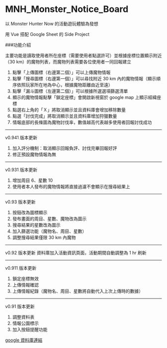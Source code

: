 # MNH_Monster_Notice_Board

以 Monster Hunter Now 的活動遊玩體驗為發想

用 Vue 搭配 Google Sheet 的 Side Project

###功能介紹

主要功能是讀取使用者所在座標（需要使用者點選許可）並根據座標位置顯示附近（30 km）的魔物列表，而魔物列表需要各位使用者一同回報建立

1. 點擊「上傳圖標（右邊第二個）」可以上傳魔物情報
2. 點擊「搜尋圖標（右邊第一個）」可以尋找附近 30 km 內的魔物情報（顯示順序依照玩家所在地為中心，根據魔物距離由近至遠）
3. 點擊「漏斗圖標（左邊第二個）」可以根據所選選項篩選清單
3. 顯示的魔物情報點擊「鎖定座標」會開啟新視窗於 google map 上顯示經緯座標
4. 點選右上角的「Ｘ」將取消顯示並且資料庫會增加移除數量
5. 點選「討伐完成」將取消顯示並且資料庫增加狩獵數量
6. 情報底部的長條圖為魔物討伐率，數值越高代表越多使用者回報討伐成功
***
v0.941 版本更新
1. 加入評分機制：取消顯示回報負評、討伐完畢回報好評
2. 修正預設魔物情報為無
***
v0.931 版本更新
1. 增加周目 6、星數 10
2. 使用者本人發布的魔物情報將直接過濾不會顯示在搜尋結果上
***
v0.93 版本更新
1. 按鈕改為圖標顯示
2. 發布畫面的周目、星數、魔物改為圖示
3. 搜尋結果的星數改為圖示
4. 加入篩選功能（魔物名、周目、星數）
5. 調整搜尋結果僅限 30 km 內魔物
***
v0.92 版本更新
資料庫加入活動資訊頁面，活動期間自動調整為 1 hr 刷新
***
v0.911 版本更新
1. 鎖定座標無效
2. 上傳情報確認
3. 上傳情報紀錄（魔物名、周目、星數將自動代入上次上傳時的數據）
***
v0.91 版本更新
1. 調整資料表
2. 情報公園標示
3. 加入按鈕提醒功能

[google 資料庫連結](https://docs.google.com/spreadsheets/d/1z4vV88d9-MQvJNsDI0YF3x1amLOso8bPlwFBYkfOsKo/edit?usp=sharing)